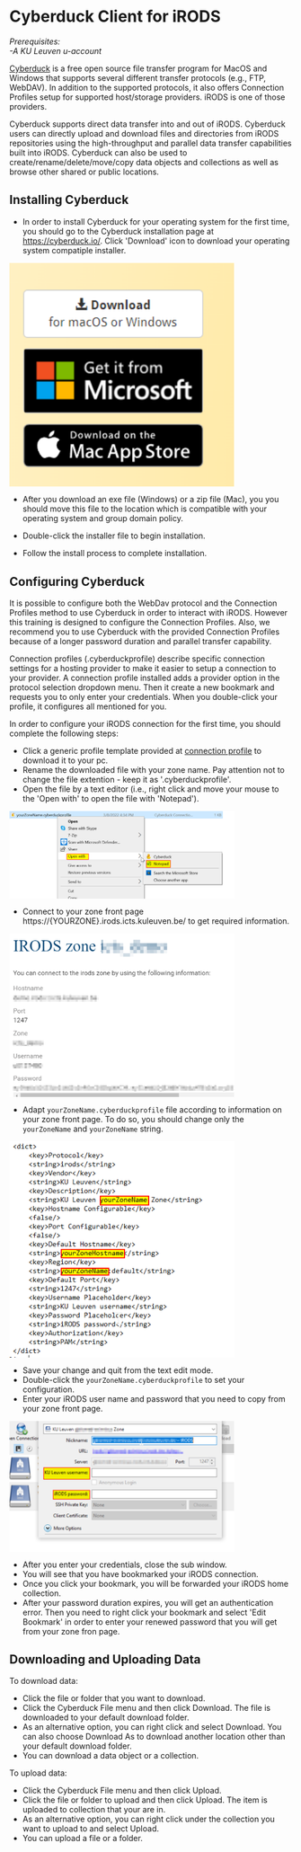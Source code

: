 # Cyberduck Client for iRODS

*Prerequisites:*  
*-A KU Leuven u-account*  

[Cyberduck](https://cyberduck.io/) is a free open source file transfer program for MacOS and Windows that supports several different transfer protocols (e.g., FTP, WebDAV). In addition to the supported protocols, it also offers Connection Profiles setup for supported host/storage providers. iRODS is one of those providers.

Cyberduck supports direct data transfer into and out of iRODS. Cyberduck users can directly upload and download files and directories from iRODS repositories using the high-throughput and parallel data transfer capabilities built into iRODS. Cyberduck can also be used to create/rename/delete/move/copy data objects and collections as well as browse other shared or public locations.


## Installing Cyberduck

- In order to install Cyberduck for your operating system for the first time, you should go to the Cyberduck installation page at https://cyberduck.io/. Click 'Download' icon to download your operating system compatiple installer.


<img align="center" src="img/cduck1.png" width="400px">


- After you download an exe file (Windows) or a zip file (Mac), you you should move this file to the location which is compatible with your operating system and group domain policy.


- Double-click the installer file to begin installation.

- Follow the install process to complete installation.


## Configuring Cyberduck

It is possible to configure both the WebDav protocol and the Connection Profiles method to use Cyberduck in order to interact with iRODS. However this training is designed to configure the Connection Profiles. Also, we recommend you to use Cyberduck with the provided Connection Profiles because of a longer password duration and parallel transfer capability.

Connection profiles (.cyberduckprofile) describe specific connection settings for a hosting provider to make it easier to setup a connection to your provider. A connection profile installed adds a provider option in the protocol selection dropdown menu. Then it create a new bookmark and requests you to only enter your credentials. When you double-click your profile, it configures all mentioned for you.

In order to configure your iRODS connection for the first time, you should complete the following steps:
 
- Click a generic profile template provided at <a href="miscellaneous/yourZoneName.cyberduckprofile" download>connection profile</a> to download it to your pc. 
- Rename the downloaded file with your zone name. Pay attention not to change the file extention - keep it as '.cyberduckprofile'.
- Open the file by a text editor (i.e., right click and move your mouse to the 'Open with' to open the file with 'Notepad').

<img align="center" src="img/cduck2.png" width="400px">

- Connect to your zone front page https://{YOURZONE}.irods.icts.kuleuven.be/ to get required information.

<img align="center" src="img/cduck3.png" width="400px">

- Adapt `yourZoneName.cyberduckprofile` file according to information on your zone front page. To do so, you should change only the `yourZoneName` and `yourZoneName` string.

<img align="center" src="img/cduck4.png" width="400px">

- Save your change and quit from the text edit mode.
- Double-click the `yourZoneName.cyberduckprofile` to set your configuration.
- Enter your iRODS user name and password that you need to copy from your zone front page.

<img align="center" src="img/cduck5.png" width="400px">

- After you enter your credentials, close the sub window.
- You will see that you have bookmarked your iRODS connection.
- Once you click your bookmark, you will be forwarded your iRODS home collection.
- After your password duration expires, you will get an authentication error. Then you need to right click your bookmark and select 'Edit Bookmark' in order to enter your renewed password that you will get from your zone fron page.


## Downloading and Uploading Data

To download data:

- Click the file or folder that you want to download.
- Click the Cyberduck File menu and then click Download. The file is downloaded to your default download folder.
- As an alternative option, you can right click and select Download. You can also choose Download As to download another location other than your default download folder.
- You can download a data object or a collection.

To upload data:

- Click the Cyberduck File menu and then click Upload.
- Click the file or folder to upload and then click Upload. The item is uploaded to collection that your are in.
- As an alternative option, you can right click under the collection you want to upload to and select Upload.
- You can upload a file or a folder.
